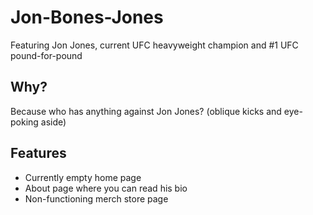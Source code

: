 # Jon-Bones-Jones

Featuring Jon Jones, current UFC heavyweight champion and #1 UFC pound-for-pound 

## Why?
Because who has anything against Jon Jones? (oblique kicks and eye-poking aside)

## Features
 * Currently empty home page
 * About page where you can read his bio
 * Non-functioning merch store page
